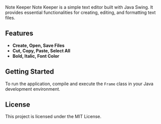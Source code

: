 Note Keeper
Note Keeper is a simple text editor built with Java Swing. It provides essential functionalities for creating, editing, and formatting text files.

## Features
- **Create, Open, Save Files**
- **Cut, Copy, Paste, Select All**
- **Bold, Italic, Font Color**

## Getting Started
To run the application, compile and execute the `Frame` class in your Java development environment.

## License
This project is licensed under the MIT License.
